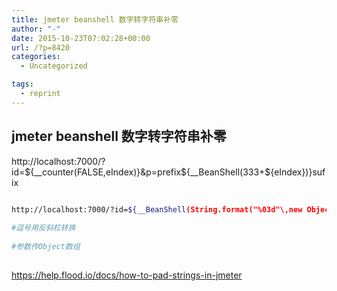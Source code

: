 ```yaml
---
title: jmeter beanshell 数字转字符串补零
author: "-"
date: 2015-10-23T07:02:28+00:00
url: /?p=8420
categories:
  - Uncategorized

tags:
  - reprint
---
```

## jmeter beanshell 数字转字符串补零

http://localhost:7000/?id=${__counter(FALSE,eIndex)}&p=prefix${__BeanShell(333+${eIndex})}sufix

```bash

http://localhost:7000/?id=${__BeanShell(String.format("%03d"\,new Object[]{1}))}
  
#逗号用反斜杠转换
  
#参数传Object数组
  
```

https://help.flood.io/docs/how-to-pad-strings-in-jmeter